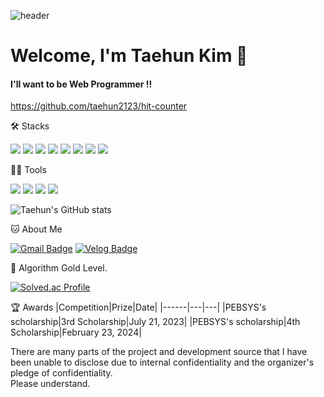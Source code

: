 ![header](https://capsule-render.vercel.app/api?type=Waving&height=200&text=Hi,Taehun&fontColor=d5e6f5&color=timeGradient&animation=fadeIn)

# Welcome, I'm Taehun Kim 👋

#### I'll want to be Web Programmer !!
https://github.com/taehun2123/hit-counter

🛠️ Stacks

<img src="https://img.shields.io/badge/Java-007396?style=flat-square&logo=java&logoColor=white"/> <img src="https://img.shields.io/badge/JavaScript-F7DF1E?style=flat-square&logo=JavaScript&logoColor=white"/> <img src="https://img.shields.io/badge/C-A8B9CC?style=flat-square&logo=C&logoColor=white"/> <img src="https://img.shields.io/badge/C++-00599C?style=flat-square&logo=Cpp&logoColor=white"/> <img src="https://img.shields.io/badge/React-4F008D?style=flat-square&logo=react&logoColor=white"/> <img src="https://img.shields.io/badge/MySQL-4479A1?style=flat-square&logo=MySQL&logoColor=white"/>
 <img src="https://img.shields.io/badge/Java_Spring-20C997?style=flat-square&logo=spring&logoColor=white"/>
 <img src="https://img.shields.io/badge/Express-4479A1?style=flat-square&logo=node.js&logoColor=white"/>

💪🏼 Tools 

 <img src="https://img.shields.io/badge/Visual Studio Code-007ACC?style=flat-square&logo=Visual Studio Code&logoColor=white"/> <img src="https://img.shields.io/badge/GitHub-181717?style=flat-square&logo=GitHub&logoColor=white"/> <img src="https://img.shields.io/badge/Eclipse IDE-2C2255?style=flat-square&logo=Eclipse IDE&logoColor=white"/>
<img src="https://img.shields.io/badge/IntelliJ IDEA-000000?style=flat-square&logo=IntelliJ IDEA&logoColor=white"/> 

![Taehun's GitHub stats](https://github-readme-stats.vercel.app/api?username=taehun2123&show_icons=true&theme=radical)


🐱 About Me

[![Gmail Badge](https://img.shields.io/badge/School_Mail-d14836?style=flat-square&logo=Gmail&logoColor=white&link=mailto:pyoneng_@office.uc,ac.kr)](pyoneng_@office.uc,ac.kr)
  [![Velog Badge](https://img.shields.io/badge/Custom_Blog-20C997?style=flat-square&logo=Velog&logoColor=white&link=https://taehun2123.github.io/blog/)](https://taehun2123.github.io/blog/)


🏅 Algorithm Gold Level. 

[![Solved.ac Profile](http://mazassumnida.wtf/api/v2/generate_badge?boj=asdfx100)](https://solved.ac/asdfx100/)  


🏆 Awards
|Competition|Prize|Date|
|------|---|---|
|PEBSYS's scholarship|3rd Scholarship|July 21, 2023|
|PEBSYS's scholarship|4th Scholarship|February 23, 2024|


There are many parts of the project and development source that I have been unable to disclose due to internal confidentiality and the organizer's pledge of confidentiality.  
Please understand.
